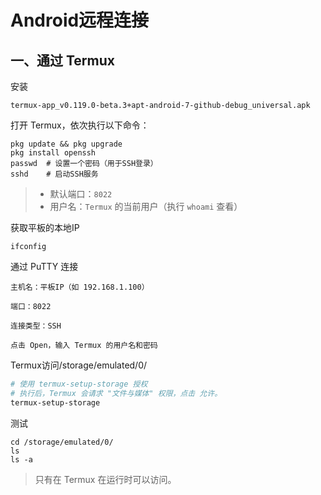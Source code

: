 # Android远程连接

## 一、通过 Termux

安装

```
termux-app_v0.119.0-beta.3+apt-android-7-github-debug_universal.apk
```

打开 Termux，依次执行以下命令：

```
pkg update && pkg upgrade
pkg install openssh
passwd  # 设置一个密码（用于SSH登录）
sshd    # 启动SSH服务
```

> - 默认端口：`8022`
> - 用户名：`Termux` 的当前用户（执行 `whoami` 查看）

获取平板的本地IP

```
ifconfig
```

通过 PuTTY 连接

```
主机名：平板IP（如 192.168.1.100）

端口：8022

连接类型：SSH

点击 Open，输入 Termux 的用户名和密码
```

Termux访问/storage/emulated/0/

```bash
# 使用 termux-setup-storage 授权
# 执行后，Termux 会请求 "文件与媒体" 权限，点击 允许。
termux-setup-storage
```

测试

```
cd /storage/emulated/0/
ls
ls -a
```

> 只有在 Termux 在运行时可以访问。